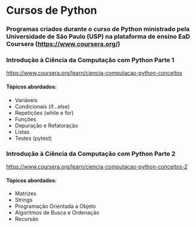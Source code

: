 # Cursos de Python

### Programas criados durante o curso de Python ministrado pela Universidade de São Paulo (USP) na plataforma de ensino EaD Coursera (https://www.coursera.org/)

### Introdução à Ciência da Computação com Python Parte 1
https://www.coursera.org/learn/ciencia-computacao-python-conceitos

#### Tópicos abordados:
 - Variáveis
 - Condicionais (if...else)
 - Repetições (while e for)
 - Funções
 - Depuração e Refatoração
 - Listas
 - Testes (pytest)

### Introdução à Ciência da Computação com Python Parte 2
https://www.coursera.org/learn/ciencia-computacao-python-conceitos-2

#### Tópicos abordados:
 - Matrizes
 - Strings
 - Programação Orientada a Objeto
 - Algoritmos de Busca e Ordenação
 - Recursão
